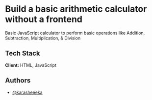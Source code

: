 
# Build a basic arithmetic calculator without a frontend


Basic JavaScript calculator to perform basic operations like Addition, Subtraction, Multiplication, & Division



## Tech Stack

**Client:** HTML, JavaScript


## Authors

- [@karasheeeka](https://www.github.com/karasheeeka)

